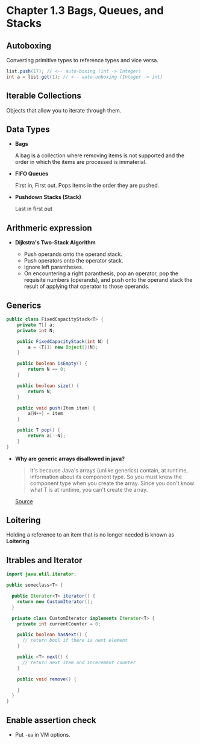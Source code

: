 # Chapter 1.3 Bags, Queues, and Stacks

## Autoboxing

Converting primitive types to reference types and vice versa.

```java
list.push(17); // <-- auto-boxing (int -> Integer)
int a = list.get(1); // <-- auto-unboxing (Integer -> int)
```

## Iterable Collections

Objects that allow you to iterate through them.

## Data Types

- **Bags**

  A bag is a collection where removing items is not supported and the order in which the items are processed is immaterial.

- **FIFO Queues**

  First in, First out. Pops items in the order they are pushed.

- **Pushdown Stacks (Stack)**

  Last in first out

## Arithmeric expression

- **Dijkstra's Two-Stack Algorithm**

  - Push operands onto the operand stack.
  - Push operators onto the operator stack.
  - Ignore left parantheses.
  - On encountering a right paranthesis, pop an operator, pop the requisite numbers (operands), and push onto the operand stack the result of applying that operator to those operands.

## Generics

```java
public class FixedCapacityStack<T> {
    private T[] a;
    private int N;

    public FixedCapacityStack(int N) {
        a = (T[]) new Object[](N);
    }

    public boolean isEmpty() {
        return N == 0;
    }

    public boolean size() {
        return N;
    }

    public void push(Item item) {
        a[N++] = item
    }

    public T pop() {
        return a[--N];
    }
}
```

- **Why are generic arrays disallowed in java?**

  > It's because Java's arrays (unlike generics) contain, at runtime, information about its component type. So you must know the component type when you create the array. Since you don't know what T is at runtime, you can't create the array.

  [Source](https://stackoverflow.com/questions/2927391/whats-the-reason-i-cant-create-generic-array-types-in-java)

## Loitering

Holding a reference to an item that is no longer needed is known as **Loitering**.

## Itrables and Iterator

```java
import java.util.iterator;

public someclass<T> {

  public Iterator<T> iterator() {
    return new CustomIterator();
  }

  private class CustomIterator implements Iterator<T> {
    private int currentCounter = 0;

    public boolean hasNext() {
      // return bool if there is next element
    }

    public <T> next() {
      // return next item and incerement counter
    }

    public void remove() {

    }
  }
}
```

## Enable assertion check 

- Put `-ea` in VM options.

